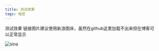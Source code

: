 ```yaml
---
title: 测试效果
tags: 电控
---
```

测试效果
链接图片建议使用新浪图床，虽然在github这里加载不出来但在博客可以正常显示

![sina](http://ww1.sinaimg.cn/large/007pWD8Ply1gcesqqlqloj30bl0840uz.jpg)
